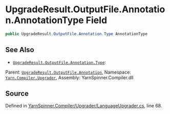 # UpgradeResult.OutputFile.Annotation.AnnotationType Field


```csharp
public UpgradeResult.OutputFile.Annotation.Type AnnotationType
```



## See Also
* [`UpgradeResult.OutputFile.Annotation.Type`](/api/csharp/yarn.compiler.upgrader/upgraderesult.outputfile.annotation.type.md): 
<div class="class-metadata">

Parent: [`UpgradeResult.OutputFile.Annotation`](/api/csharp/yarn.compiler.upgrader/upgraderesult.outputfile.annotation.md), Namespace: [`Yarn.Compiler.Upgrader`](/api/csharp/yarn.compiler.upgrader/README.md), Assembly: YarnSpinner.Compiler.dll
</div>

## Source
Defined in [YarnSpinner.Compiler/Upgrader/LanguageUpgrader.cs](https://github.com/YarnSpinnerTool/YarnSpinner//blob/develop/YarnSpinner.Compiler/Upgrader/LanguageUpgrader.cs#L68), line 68.
